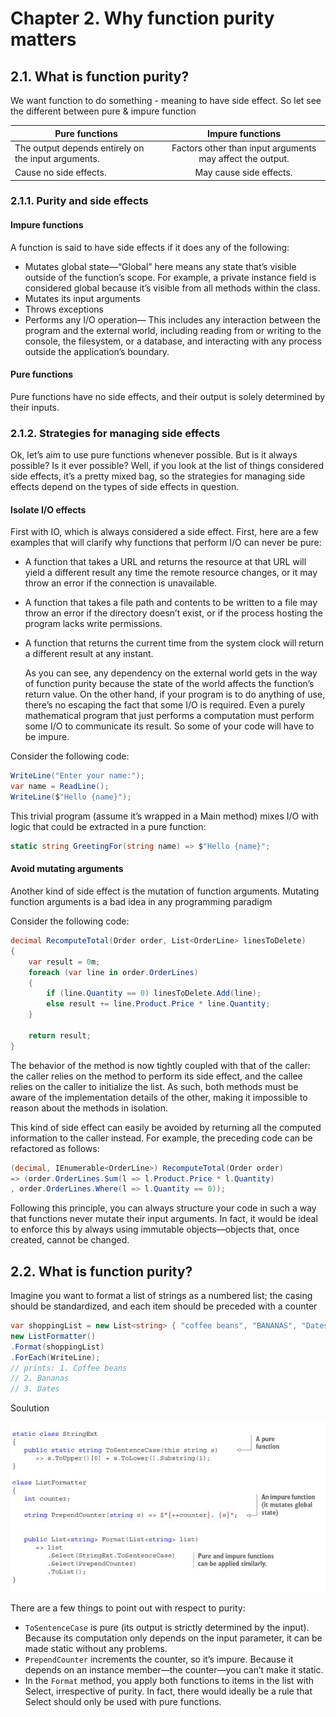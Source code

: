 # Chapter 2. Why function purity matters

## 2.1. What is function purity?

We want function to do something - meaning to have side effect.
So let see the different between pure & impure function

| Pure functions                                      |                     Impure functions                      |
| --------------------------------------------------- | :-------------------------------------------------------: |
| The output depends entirely on the input arguments. | Factors other than input arguments may affect the output. |
| Cause no side effects.                              |                  May cause side effects.                  |

### 2.1.1. Purity and side effects

#### Impure functions

A function is said to have
side effects if it does any of the following:

* Mutates global state—“Global” here means any state that’s visible outside of the
  function’s scope. For example, a private instance field is considered global because it’s
  visible from all methods within the class.
* Mutates its input arguments
* Throws exceptions
* Performs any I/O operation— This includes any interaction between the program and the
  external world, including reading from or writing to the console, the filesystem, or a
  database, and interacting with any process outside the application’s boundary.

#### Pure functions

Pure functions have no side effects, and their output is solely determined by their
inputs.

### 2.1.2. Strategies for managing side effects

Ok, let’s aim to use pure functions whenever possible. But is it always possible? Is it ever
possible? Well, if you look at the list of things considered side effects, it’s a pretty mixed bag, so
the strategies for managing side effects depend on the types of side effects in question.

#### Isolate I/O effects

First with IO, which is always considered a side effect. First, here are a few examples that
will clarify why functions that perform I/O can never be pure:

* A function that takes a URL and returns the resource at that URL will yield a different
  result any time the remote resource changes, or it may throw an error if the connection is
  unavailable.
* A function that takes a file path and contents to be written to a file may throw an error if
  the directory doesn’t exist, or if the process hosting the program lacks write permissions.
* A function that returns the current time from the system clock will return a different result
  at any instant.

  As you can see, any dependency on the external world gets in the way of function purity because
  the state of the world affects the function’s return value. On the other hand, if your program is to
  do anything of use, there’s no escaping the fact that some I/O is required. Even a purely
  mathematical program that just performs a computation must perform some I/O to communicate
  its result. So some of your code will have to be impure.

Consider the following code:

```cs
WriteLine("Enter your name:");
var name = ReadLine();
WriteLine($"Hello {name}");
```

This trivial program (assume it’s wrapped in a Main method) mixes I/O with logic that could be
extracted in a pure function:

```cs
static string GreetingFor(string name) => $"Hello {name}";
```

#### Avoid mutating arguments

Another kind of side effect is the mutation of function arguments. Mutating function arguments
is a bad idea in any programming paradigm

Consider the following code:

```cs
decimal RecomputeTotal(Order order, List<OrderLine> linesToDelete)
{
    var result = 0m;
    foreach (var line in order.OrderLines)
    {
        if (line.Quantity == 0) linesToDelete.Add(line);
        else result += line.Product.Price * line.Quantity;
    }

    return result;
}
```

The behavior of the method is now tightly
coupled with that of the caller: the caller relies on the method to perform its side effect, and the
callee relies on the caller to initialize the list. As such, both methods must be aware of the
implementation details of the other, making it impossible to reason about the methods in
isolation.

This kind of side effect can easily be avoided by returning all the computed information to the
caller instead. For example, the preceding code can be refactored as follows:

```cs
(decimal, IEnumerable<OrderLine>) RecomputeTotal(Order order)
=> (order.OrderLines.Sum(l => l.Product.Price * l.Quantity)
, order.OrderLines.Where(l => l.Quantity == 0));
```

Following this principle, you can always structure your code in such a way that functions never
mutate their input arguments. In fact, it would be ideal to enforce this by always using immutable
objects—objects that, once created, cannot be changed.

## 2.2. What is function purity?

Imagine you want to format a list of strings as a numbered list; the casing
should be standardized, and each item should be preceded with a counter

```cs
var shoppingList = new List<string> { "coffee beans", "BANANAS", "Dates" };
new ListFormatter()
.Format(shoppingList)
.ForEach(WriteLine);
// prints: 1. Coffee beans
// 2. Bananas
// 3. Dates
```

Soulution

<img src="../img/AcroRd32_2018-02-26_23-18-53.png"/>

There are a few things to point out with respect to purity:

* `ToSentenceCase` is pure (its output is strictly determined by the input). Because its
  computation only depends on the input parameter, it can be made static without any
  problems.
* `PrependCounter` increments the counter, so it’s impure. Because it depends on an instance
  member—the counter—you can’t make it static.
* In the `Format` method, you apply both functions to items in the list with Select, irrespective
  of purity. In fact, there would ideally be a rule that
  Select should only be used with pure functions.
